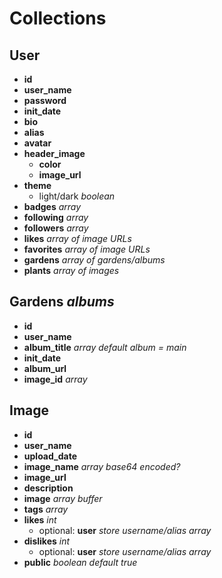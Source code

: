# Collections

## User
- **id**
- **user_name**
- **password**
- **init_date**
- **bio**
- **alias**
- **avatar**
- **header_image**
  - **color**
  - **image_url**
- **theme**
  - light/dark *boolean*
- **badges** *array*
- **following** *array*
- **followers** *array*
- **likes** *array of image URLs*
- **favorites** *array of image URLs*
- **gardens** *array of gardens/albums*
- **plants** *array of images*

## Gardens *albums*
- **id**
- **user_name**
- **album_title** *array default album = main*
- **init_date**
- **album_url**
- **image_id** *array*

## Image
- **id**
- **user_name**
- **upload_date**
- **image_name** *array base64 encoded?*
- **image_url**
- **description**
- **image** *array buffer*
- **tags** *array*
- **likes** *int*
  - optional: **user** *store username/alias array*
- **dislikes** *int*
  - optional: **user** *store username/alias array*
- **public** *boolean default true*
